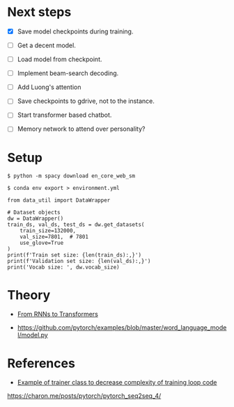 # Next steps

- [x] Save model checkpoints during training.
- [ ] Get a decent model.
- [ ] Load model from checkpoint.
- [ ] Implement beam-search decoding.
- [ ] Add Luong's attention
- [ ] Save checkpoints to gdrive, not to the instance.

- [ ] Start transformer based chatbot.
- [ ] Memory network to attend over personality?

# Setup

```
$ python -m spacy download en_core_web_sm
```

```
$ conda env export > environment.yml
```

```
from data_util import DataWrapper

# Dataset objects
dw = DataWrapper()
train_ds, val_ds, test_ds = dw.get_datasets(
    train_size=132000,
    val_size=7801,  # 7801
    use_glove=True
)
print(f'Train set size: {len(train_ds):,}')
print(f'Validation set size: {len(val_ds):,}')
print('Vocab size: ', dw.vocab_size)
```

# Theory

- [From RNNs to Transformers](https://dzone.com/articles/rnn-seq2seq-transformers-introduction-to-neural-ar)

- https://github.com/pytorch/examples/blob/master/word_language_model/model.py

# References
- [Example of trainer class to decrease complexity of training loop code](https://github.com/codertimo/BERT-pytorch/blob/master/bert_pytorch/trainer/pretrain.py)

https://charon.me/posts/pytorch/pytorch_seq2seq_4/